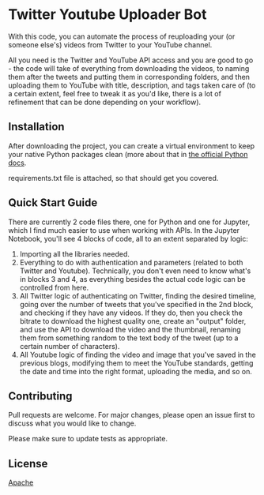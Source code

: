 # Twitter Youtube Uploader Bot 

With this code, you can automate the process of reuploading your (or someone else's) videos from Twitter to your YouTube channel.

All you need is the Twitter and YouTube API access and you are good to go - the code will take of everything from downloading the videos, to naming them after the tweets and putting them in corresponding folders, and then uploading them to YouTube with title, description, and tags taken care of (to a certain extent, feel free to tweak it as you'd like, there is a lot of refinement that can be done depending on your workflow).
## Installation

After downloading the project, you can create a virtual environment to keep your native Python packages clean (more about that in [the official Python docs](https://docs.python.org/3/library/venv.html).

requirements.txt file is attached, so that should get you covered.

## Quick Start Guide
There are currently 2 code files there, one for Python and one for Jupyter, which I find much easier to use when working with APIs. In the Jupyter Notebook, you'll see 4 blocks of code, all to an extent separated by logic:
1. Importing all the libraries needed.
2. Everything to do with authentication and parameters (related to both Twitter and Youtube). Technically, you don't even need to know what's in blocks 3 and 4, as everything besides the actual code logic can be controlled from here.
3. All Twitter logic of authenticating on Twitter, finding the desired timeline, going over the number of tweets that you've specified in the 2nd block, and checking if they have any videos. If they do, then you check the bitrate to download the highest quality one, create an "output" folder, and use the API to download the video and the thumbnail, renaming them from something random to the text body of the tweet (up to a certain number of characters).
4. All Youtube logic of finding the video and image that you've saved in the previous blogs, modifying them to meet the YouTube standards, getting the date and time into the right format, uploading the media, and so on.



## Contributing
Pull requests are welcome. For major changes, please open an issue first to discuss what you would like to change.

Please make sure to update tests as appropriate.

## License
[Apache](https://choosealicense.com/licenses/apache-2.0/)
